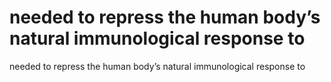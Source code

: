 # needed to repress the human body’s natural immunological response to

needed to repress the human body’s natural immunological response to